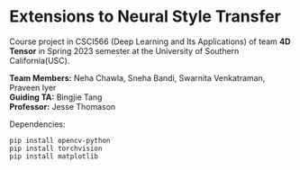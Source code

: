 # Extensions to Neural Style Transfer

Course project in CSCI566 (Deep Learning and Its Applications) of team __4D Tensor__ in Spring 2023 semester at the University of Southern California(USC).

__Team Members:__ Neha Chawla, Sneha Bandi, Swarnita Venkatraman, Praveen Iyer<br>
__Guiding TA:__ Bingjie Tang <br>
__Professor:__ Jesse Thomason

Dependencies:
```
pip install opencv-python
pip install torchvision
pip install matplotlib
```